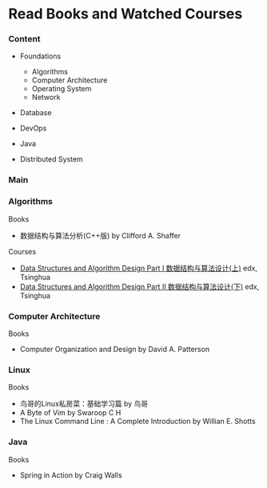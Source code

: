 # Read Books and Watched Courses

### Content

- Foundations
  - Algorithms
  - Computer Architecture
  - Operating System
  - Network
- Database
- DevOps
- Java

- Distributed System

### Main

### Algorithms

Books

- 数据结构与算法分析(C++版) by Clifford A. Shaffer

Courses

- [Data Structures and Algorithm Design Part I 数据结构与算法设计(上)](https://courses.edx.org/courses/course-v1:TsinghuaX+30240184.1x+3T2017/course/) edx, Tsinghua
- [Data Structures and Algorithm Design Part II 数据结构与算法设计(下)](https://courses.edx.org/courses/course-v1:TsinghuaX+30240184.2x+3T2017/course/)  edx, Tsinghua

### Computer Architecture

Books

- Computer Organization and Design by David A. Patterson

### Linux

Books

- 鸟哥的Linux私房菜：基础学习篇 by 鸟哥
- A Byte of Vim by Swaroop C H
- The Linux Command Line : A Complete Introduction by Willian E. Shotts

### Java

Books

- Spring in Action by Craig Walls